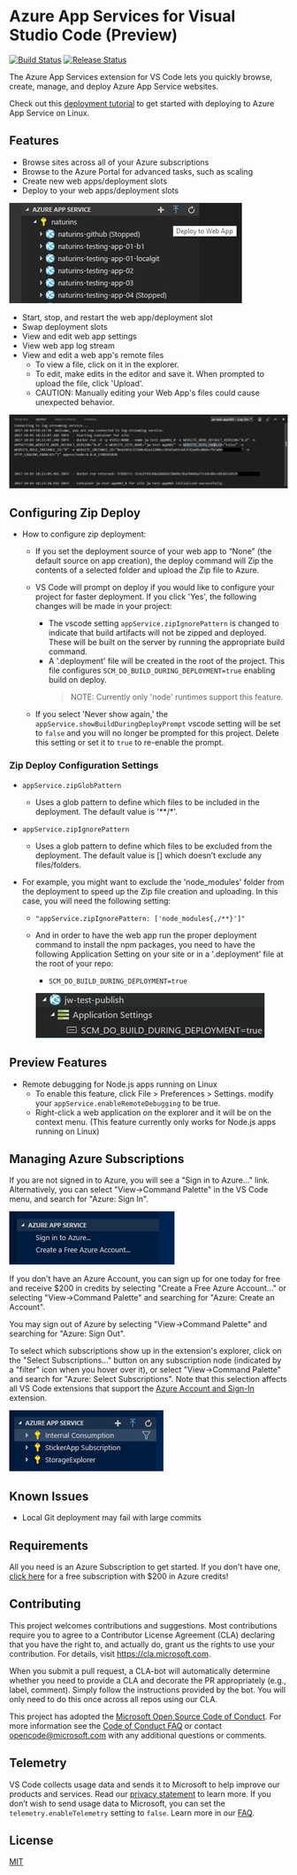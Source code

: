 # Azure App Services for Visual Studio Code (Preview)

[![Build Status](https://travis-ci.org/Microsoft/vscode-azureappservice.svg?branch=master)](https://travis-ci.org/Microsoft/vscode-azureappservice) [![Release Status](https://img.shields.io/github/tag/Microsoft/vscode-azureappservice.svg?label=prerelease&colorB=0e7fc0)](https://github.com/Microsoft/vscode-azureappservice/releases)

The Azure App Services extension for VS Code lets you quickly browse, create, manage, and deploy Azure App Service websites.

Check out this [deployment tutorial](https://code.visualstudio.com/tutorials/app-service-extension/getting-started) to get started with deploying to Azure App Service on Linux.

## Features

* Browse sites across all of your Azure subscriptions
* Browse to the Azure Portal for advanced tasks, such as scaling
* Create new web apps/deployment slots
* Deploy to your web apps/deployment slots

![Deploy to Web App](resources/WebApp_Deploy.png)

* Start, stop, and restart the web app/deployment slot
* Swap deployment slots
* View and edit web app settings
* View web app log stream
* View and edit a web app's remote files
  * To view a file, click on it in the explorer.
  * To edit, make edits in the editor and save it.  When prompted to upload the file, click 'Upload'.
  * CAUTION: Manually editing your Web App's files could cause unexpected behavior.

![Web App Log Stream](resources/WebApp_LogStream.png)

## Configuring Zip Deploy

* How to configure zip deployment:
  * If you set the deployment source of your web app to “None” (the default source on app creation), the deploy command will Zip the contents of a selected folder and upload the Zip file to Azure.

  * VS Code will prompt on deploy if you would like to configure your project for faster deployment.  If you click 'Yes', the following changes will be made in your project:
    * The vscode setting `appService.zipIgnorePattern` is changed to indicate that build artifacts will not be zipped and deployed.  These will be built on the server by running the appropriate build command.
    * A '.deployment' file will be created in the root of the project.  This file configures `SCM_DO_BUILD_DURING_DEPLOYMENT=true` enabling build on deploy.
      > NOTE: Currently only 'node' runtimes support this feature.
  * If you select 'Never show again,' the `appService.showBuildDuringDeployPrompt` vscode setting will be set to `false` and you will no longer be prompted for this project.  Delete this setting or set it to `true` to re-enable the prompt.

### Zip Deploy Configuration Settings

* `appService.zipGlobPattern`
  * Uses a glob pattern to define which files to be included in the deployment. The default value is '**/*'.

* `appService.zipIgnorePattern`
  * Uses a glob pattern to define which files to be excluded from the deployment. The default value is [] which doesn’t exclude any files/folders.

* For example, you might want to exclude the 'node_modules' folder from the deployment to speed up the Zip file creation and uploading. In this case, you will need the following setting:
  * `"appService.zipIgnorePattern: ['node_modules{,/**}']"`
  * And in order to have the web app run the proper deployment command to install the npm packages, you need to have the following Application Setting on your site or in a '.deployment' file at the root of your repo:
    * `SCM_DO_BUILD_DURING_DEPLOYMENT=true`

    ![Web App Log Stream](resources/Scm_Do_Build_During_Deployment.png)

## Preview Features

* Remote debugging for Node.js apps running on Linux
  * To enable this feature, click File > Preferences > Settings. modify your `appService.enableRemoteDebugging` to be true.
  * Right-click a web application on the explorer and it will be on the context menu.  (This feature currently only works for Node.js apps running on Linux)

## Managing Azure Subscriptions

If you are not signed in to Azure, you will see a "Sign in to Azure..." link. Alternatively, you can select "View->Command Palette" in the VS Code menu, and search for "Azure: Sign In".

![Sign in to Azure](resources/SignInScreenshot.png)

If you don't have an Azure Account, you can sign up for one today for free and receive $200 in credits by selecting "Create a Free Azure Account..." or selecting "View->Command Palette" and searching for "Azure: Create an Account".

You may sign out of Azure by selecting "View->Command Palette" and searching for "Azure: Sign Out".

To select which subscriptions show up in the extension's explorer, click on the "Select Subscriptions..." button on any subscription node (indicated by a "filter" icon when you hover over it), or select "View->Command Palette" and search for "Azure: Select Subscriptions". Note that this selection affects all VS Code extensions that support the [Azure Account and Sign-In](https://github.com/Microsoft/vscode-azure-account) extension.

![Select Azure Subscriptions](resources/SelectSubscriptionsScreenshot.png)

## Known Issues

* Local Git deployment may fail with large commits

## Requirements

All you need is an Azure Subscription to get started. If you don't have one, [click here](https://azure.microsoft.com/en-us/free/) for a free subscription with $200 in Azure credits!

## Contributing

This project welcomes contributions and suggestions.  Most contributions require you to agree to a
Contributor License Agreement (CLA) declaring that you have the right to, and actually do, grant us
the rights to use your contribution. For details, visit <https://cla.microsoft.com>.

When you submit a pull request, a CLA-bot will automatically determine whether you need to provide
a CLA and decorate the PR appropriately (e.g., label, comment). Simply follow the instructions
provided by the bot. You will only need to do this once across all repos using our CLA.

This project has adopted the [Microsoft Open Source Code of Conduct](https://opensource.microsoft.com/codeofconduct/).
For more information see the [Code of Conduct FAQ](https://opensource.microsoft.com/codeofconduct/faq/) or
contact [opencode@microsoft.com](mailto:opencode@microsoft.com) with any additional questions or comments.

## Telemetry

VS Code collects usage data and sends it to Microsoft to help improve our products and services. Read our [privacy statement](https://go.microsoft.com/fwlink/?LinkID=528096&clcid=0x409) to learn more. If you don’t wish to send usage data to Microsoft, you can set the `telemetry.enableTelemetry` setting to `false`. Learn more in our [FAQ](https://code.visualstudio.com/docs/supporting/faq#_how-to-disable-telemetry-reporting).

## License

[MIT](LICENSE.md)
